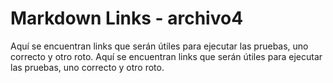 # Markdown Links - archivo4

Aquí se encuentran links que serán útiles para ejecutar las pruebas, uno correcto y otro roto.
Aquí se encuentran links que serán útiles para ejecutar las pruebas, uno correcto y otro roto.